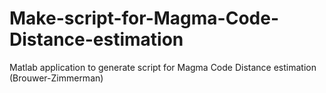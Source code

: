 # Make-script-for-Magma-Code-Distance-estimation
Matlab application to generate script for Magma Code Distance estimation (Brouwer-Zimmerman)
